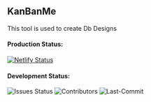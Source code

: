 ## KanBanMe

This tool is used to create Db Designs

#### Production Status:

[![Netlify Status](https://api.netlify.com/api/v1/badges/ced59ddd-d968-4e92-8f88-29484b370a51/deploy-status)](https://app.netlify.com/sites/kanbanme/deploys) 

#### Development Status: 

![Issues Status](https://img.shields.io/bitbucket/issues/vineetvk01/DBDesignTool) ![Contributors](https://img.shields.io/github/contributors/vineetvk01/DBDesignTool?color=green) ![Last-Commit](https://img.shields.io/github/last-commit/vineetvk01/DBDesignTool)
